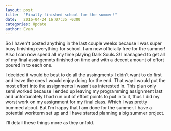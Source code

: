 ```yaml
---
layout: post
title:  "Finally finished school for the summer!"
date:   2016-04-24 16:07:35 -0300
categories: Update
author: Evan
---
```


So I haven't posted anything in the last couple weeks because I was super busy finishing everything for school. I am now officially free for the summer! Also I can now spend all my time playing Dark Souls 3! I managaed to get all of my final assingemnts finished on time and with a decent amount of effort poured in to each one.

I decided it would be best to do all the assingments I didn't want to do first and leave the ones I would enjoy doing for the end. That way I would put the most effort into the assignments I wasn't as interested in. This plan only semi worked because I ended up leaving my programming assignment last and unfortunately I had run out of effort points to put in to it, thus I did my worst work on my assignment for my final class. Which I was pretty bummed about. But I'm happy that I am done for the summer. I have a potential workterm set up and I have started planning a big summer project.

I'll detail these things more as they unfold.

